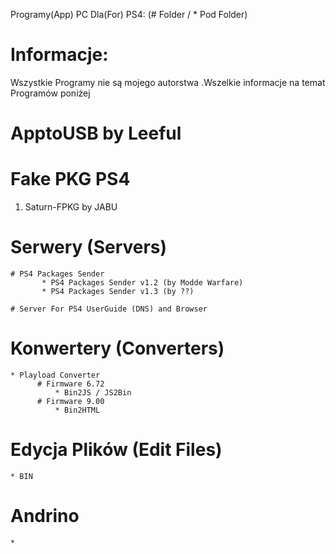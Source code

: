 Programy(App) PC Dla(For) PS4: (# Folder / * Pod Folder)
# Informacje:
Wszystkie Programy nie są mojego autorstwa .Wszelkie informacje na temat Programów poniżej




# ApptoUSB by Leeful


# Fake PKG PS4
1) Saturn-FPKG by JABU


# Serwery (Servers)
    # PS4 Packages Sender
           * PS4 Packages Sender v1.2 (by Modde Warfare)
           * PS4 Packages Sender v1.3 (by ??)
           
    # Server For PS4 UserGuide (DNS) and Browser 


# Konwertery (Converters)
    * Playload Converter 
          # Firmware 6.72 
              * Bin2JS / JS2Bin
          # Firmware 9.00 
              * Bin2HTML

# Edycja Plików (Edit Files)
    * BIN
    
# Andrino
    *
